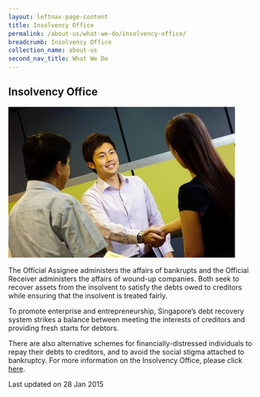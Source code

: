 ```yaml
---
layout: leftnav-page-content
title: Insolvency Office
permalink: /about-us/what-we-do/insolvency-office/
breadcrumb: Insolvency Office
collection_name: about-us
second_nav_title: What We Do
---
```


<style> 
 .image {width: 600px;} 
 .image img {max-width: 100%;} 
</style>

Insolvency Office
---

<div class="image"><img src="/images/1422440339540.jpg/"></div>

The Official Assignee administers the affairs of bankrupts and the Official Receiver administers the affairs of wound-up companies. Both seek to recover assets from the insolvent to satisfy the debts owed to creditors while ensuring that the insolvent is treated fairly.

To promote enterprise and entrepreneurship, Singapore’s debt recovery system strikes a balance between meeting the interests of creditors and providing fresh starts for debtors.

There are also alternative schemes for financially-distressed individuals to repay their debts to creditors, and to avoid the social stigma attached to bankruptcy. For more information on the Insolvency Office, please click [here](https://io.mlaw.gov.sg/).

<p class="right-side-updated">Last updated on 28 Jan 2015</p>
